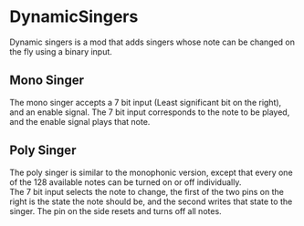 # DynamicSingers
Dynamic singers is a mod that adds singers whose note can be changed on the fly using a binary input.

## Mono Singer
The mono singer accepts a 7 bit input (Least significant bit on the right), and an enable signal. The 7 bit input corresponds to the note to be played, and the enable signal plays that note.

## Poly Singer
The poly singer is similar to the monophonic version, except that every one of the 128 available notes can be turned on or off individually. \
The 7 bit input selects the note to change, the first of the two pins on the right is the state the note should be, and the second writes that state to the singer. The pin on the side resets and turns off all notes.